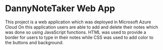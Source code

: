 # DannyNoteTaker Web App
This project is a web application which was deployed in Microsoft Azure Cloud 
On this application users are able to add and delete their notes which was done so using JavaScript functions.
HTML was used to provide a border for users to type in their notes while CSS was used to add color to the buttons and background.
